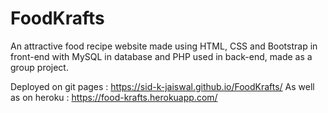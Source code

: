 # FoodKrafts
An attractive food recipe website made using HTML, CSS and Bootstrap in front-end with MySQL in database
and PHP used in back-end, made as a group project.

Deployed on git pages : https://sid-k-jaiswal.github.io/FoodKrafts/
As well as on heroku : https://food-krafts.herokuapp.com/

